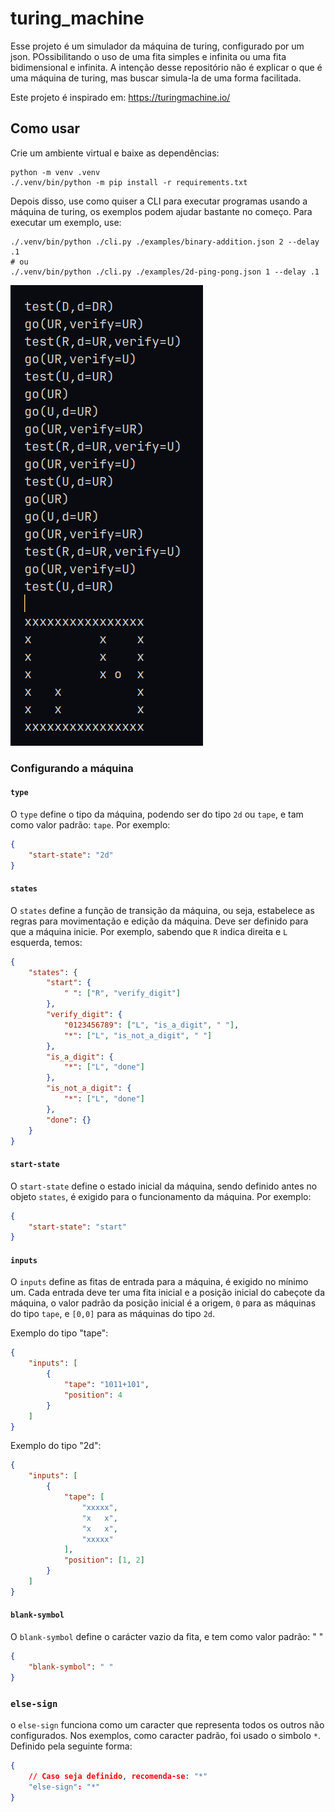 # turing_machine

Esse projeto é um simulador da máquina de turing, configurado por um json. POssibilitando o uso de uma fita simples e infinita ou uma fita bidimensional e infinita. A intenção desse repositório não é explicar o que é uma máquina de turing, mas buscar simula-la de uma forma facilitada.

Este projeto é inspirado em: https://turingmachine.io/

## Como usar

Crie um ambiente virtual e baixe as dependências:
```shell
python -m venv .venv
./.venv/bin/python -m pip install -r requirements.txt
```
Depois disso, use como quiser a CLI para executar programas usando a máquina de turing, os exemplos podem ajudar bastante no começo. Para executar um exemplo, use:

```shell
./.venv/bin/python ./cli.py ./examples/binary-addition.json 2 --delay .1
# ou
./.venv/bin/python ./cli.py ./examples/2d-ping-pong.json 1 --delay .1
```

![Representation of 2d turing machine running](src/image-2d-ping-pong.json-index-1.png)

### Configurando a máquina

#### `type`
O `type` define o tipo da máquina, podendo ser do tipo `2d` ou `tape`, e tam como valor padrão: `tape`. Por exemplo:

```json
{
    "start-state": "2d"
}
```

#### `states`
O `states` define a função de transição da máquina, ou seja, estabelece as regras para movimentação e edição da máquina. Deve ser definido para que a máquina inicie. Por exemplo, sabendo que `R` indica direita e `L` esquerda, temos:

```json
{
    "states": {
        "start": {
            " ": ["R", "verify_digit"]
        },
        "verify_digit": {
            "0123456789": ["L", "is_a_digit", " "],
            "*": ["L", "is_not_a_digit", " "]
        },
        "is_a_digit": {
            "*": ["L", "done"]
        },
        "is_not_a_digit": {
            "*": ["L", "done"]
        },
        "done": {}
    }
}
```

#### `start-state`
O `start-state` define o estado inicial da máquina, sendo definido antes no objeto `states`, é exigido para o funcionamento da máquina. Por exemplo:

```json
{
    "start-state": "start"
}
```

#### `inputs`
O `inputs` define as fitas de entrada para a máquina, é exigido no mínimo um.
Cada entrada deve ter uma fita inicial e a posição inicial do cabeçote da máquina, o valor padrão da posição inicial é a origem, `0` para as máquinas do tipo `tape`, e `[0,0]` para as máquinas do tipo `2d`.

Exemplo do tipo "tape":
```json
{
    "inputs": [
        {
            "tape": "1011+101",
            "position": 4
        }
    ]
}
```

Exemplo do tipo "2d":
```json
{
    "inputs": [
        {
            "tape": [
                "xxxxx",
                "x   x",
                "x   x",
                "xxxxx"
            ],
            "position": [1, 2]
        }
    ]
}
```

#### `blank-symbol`
O `blank-symbol` define o carácter vazio da fita, e tem como valor padrão: " "

```json
{
    "blank-symbol": " "
}
```

### `else-sign`
o `else-sign` funciona como um caracter que representa todos os outros não configurados.
Nos exemplos, como caracter padrão, foi usado o simbolo `*`. Definido pela seguinte forma:

```json
{
    // Caso seja definido, recomenda-se: "*"
    "else-sign": "*"
}
```